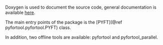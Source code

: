 Doxygen is used to document the source code, general documentation is available
[here](../Documentation.md).

The main entry points of the package is the [PYFT](@ref pyfortool.pyfortool.PYFT) class.

In addition, two offline tools are available: pyfortool and pyfortool\_parallel.
